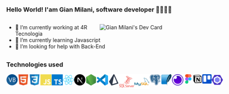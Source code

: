 ### Hello World! I'am Gian Milani, software developer 👋👨🏼‍💻
##
<a href="https://app.daily.dev/Gian_Milani">
    <img src="https://api.daily.dev/devcards/e2c5ea2d30ff4400b808ff4e6c2ffba5.png?r=znw" width="256" alt="Gian Milani's Dev Card" align="right"/>
</a>

- 🔭 I’m currently working at 4R Tecnologia
- 🌱 I’m currently learning Javascript
- 🤔 I’m looking for help with Back-End
##
<h3>Technologies used</h3>
<div style="display: flex" align="left">
    <img align="center" alt="VB" height="30" width="40" src="https://raw.githubusercontent.com/devicons/devicon/master/icons/visualbasic/visualbasic-original.svg" />  
    <img align="center" alt="HTML5" height="30" width="40" src="https://raw.githubusercontent.com/devicons/devicon/master/icons/html5/html5-original.svg" />
    <img align="center" alt="CSS3" height="30" width="40" src="https://raw.githubusercontent.com/devicons/devicon/master/icons/css3/css3-original.svg" />
    <img align="center" alt="JavaScript" height="30" width="40" src="https://raw.githubusercontent.com/devicons/devicon/master/icons/javascript/javascript-plain.svg" />
    <img align="center" alt="TypeScript" height="30" width="40" src="https://raw.githubusercontent.com/devicons/devicon/master/icons/typescript/typescript-plain.svg" />
    <img align="center" alt="ReactJS" height="30" width="40" src="https://raw.githubusercontent.com/devicons/devicon/master/icons/react/react-original.svg" /> 
    <img align="center" alt="NextJS" height="30" width="40" src="https://raw.githubusercontent.com/devicons/devicon/master/icons/nextjs/nextjs-original.svg" />
    <img align="center" alt="NodeJS" height="30" width="40" src="https://raw.githubusercontent.com/devicons/devicon/master/icons/nodejs/nodejs-original.svg" />    
    <img align="center" alt="VSCode" height="30" width="40" src="https://raw.githubusercontent.com/devicons/devicon/master/icons/vscode/vscode-original.svg" />
    <img align="center" alt="Prisma" height="30" width="40" src="https://raw.githubusercontent.com/devicons/devicon/master/icons/prisma/prisma-original.svg" />
    <br />
    <br />
    <img align="center" alt="SQLServer" height="40" width="50" src="https://raw.githubusercontent.com/devicons/devicon/master/icons/microsoftsqlserver/microsoftsqlserver-plain-wordmark.svg" />
    <img align="center" alt="MySQL" height="40" width="50" src="https://raw.githubusercontent.com/devicons/devicon/master/icons/mysql/mysql-original-wordmark.svg" />
    <img align="center" alt="PostgreSQL" height="30" width="35" src="https://raw.githubusercontent.com/devicons/devicon/master/icons/postgresql/postgresql-plain.svg" />
    <img align="center" alt="SQLite" height="30" width="35" src="https://raw.githubusercontent.com/devicons/devicon/master/icons/sqlite/sqlite-original.svg"/>
    <img align="center" alt="Insomnia" height="30" width="40" src="https://raw.githubusercontent.com/devicons/devicon/master/icons/insomnia/insomnia-original.svg" />
    <img align="center" alt="Figma" height="25" width="35" src="https://raw.githubusercontent.com/devicons/devicon/master/icons/figma/figma-original.svg" />  
    <img align="center" alt="Notion" height="25" width="35" src="https://raw.githubusercontent.com/devicons/devicon/master/icons/notion/notion-original.svg" />
    <img align="center" alt="Trello" height="25" width="35" src="https://raw.githubusercontent.com/devicons/devicon/master/icons/trello/trello-plain.svg" />
    <img align="center" alt="ESLint" height="30" width="40" src="https://raw.githubusercontent.com/devicons/devicon/master/icons/eslint/eslint-original.svg" />
    
</div>
